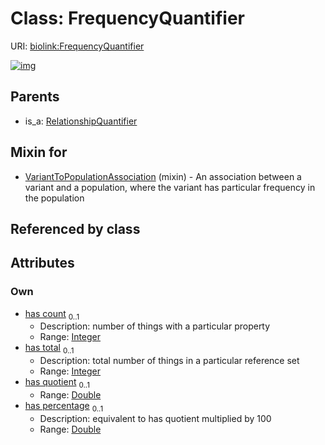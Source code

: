 
# Class: FrequencyQuantifier




URI: [biolink:FrequencyQuantifier](https://w3id.org/biolink/vocab/FrequencyQuantifier)


[![img](https://yuml.me/diagram/nofunky;dir:TB/class/[RelationshipQuantifier],[VariantToPopulationAssociation]uses%20-.->[FrequencyQuantifier&#124;has_count:integer%20%3F;has_total:integer%20%3F;has_quotient:double%20%3F;has_percentage:double%20%3F],[RelationshipQuantifier]^-[FrequencyQuantifier],[VariantToPopulationAssociation])](https://yuml.me/diagram/nofunky;dir:TB/class/[RelationshipQuantifier],[VariantToPopulationAssociation]uses%20-.->[FrequencyQuantifier&#124;has_count:integer%20%3F;has_total:integer%20%3F;has_quotient:double%20%3F;has_percentage:double%20%3F],[RelationshipQuantifier]^-[FrequencyQuantifier],[VariantToPopulationAssociation])

## Parents

 *  is_a: [RelationshipQuantifier](RelationshipQuantifier.md)

## Mixin for

 * [VariantToPopulationAssociation](VariantToPopulationAssociation.md) (mixin)  - An association between a variant and a population, where the variant has particular frequency in the population

## Referenced by class


## Attributes


### Own

 * [has count](has_count.md)  <sub>0..1</sub>
     * Description: number of things with a particular property
     * Range: [Integer](types/Integer.md)
 * [has total](has_total.md)  <sub>0..1</sub>
     * Description: total number of things in a particular reference set
     * Range: [Integer](types/Integer.md)
 * [has quotient](has_quotient.md)  <sub>0..1</sub>
     * Range: [Double](types/Double.md)
 * [has percentage](has_percentage.md)  <sub>0..1</sub>
     * Description: equivalent to has quotient multiplied by 100
     * Range: [Double](types/Double.md)
